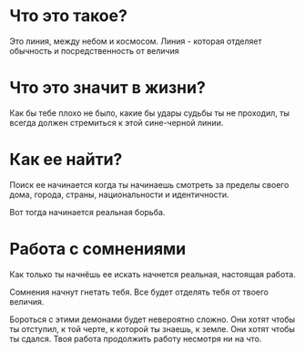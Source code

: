 # Что это такое? 
Это линия, между небом и космосом.
Линия - которая отделяет обычность и посредственность от величия

# Что это значит в жизни?

Как бы тебе плохо не было, какие бы удары судьбы ты не проходил, ты всегда должен стремиться к этой сине-черной линии.

# Как ее найти?
Поиск ее начинается когда ты начинаешь смотреть за пределы своего дома, города, страны, национальности и идентичности.

Вот тогда начинается реальная борьба.

# Работа с сомнениями

Как только ты начнёшь ее искать начнется реальная, настоящая работа.

Сомнения начнут гнетать тебя. Все будет отделять тебя от твоего величия.

Бороться с этими демонами будет невероятно сложно.
Они хотят чтобы ты отступил, к той черте, к которой ты знаешь, к земле.
Они хотят чтобы ты сдался. Твоя работа продолжить работу несмотря ни на что.
